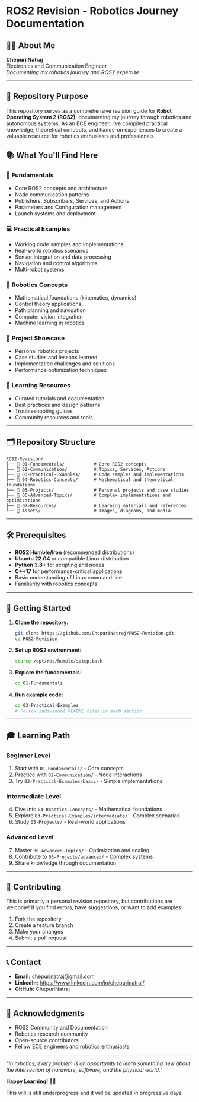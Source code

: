 # ROS2 Revision - Robotics Journey Documentation

## 👨‍💼 About Me
**Chepuri Natraj**  
Electronics and Communication Engineer  
*Documenting my robotics journey and ROS2 expertise*

---

## 🎯 Repository Purpose

This repository serves as a comprehensive revision guide for **Robot Operating System 2 (ROS2)**, documenting my journey through robotics and autonomous systems. As an ECE engineer, I've compiled practical knowledge, theoretical concepts, and hands-on experiences to create a valuable resource for robotics enthusiasts and professionals.

## 📚 What You'll Find Here

### 🔰 **Fundamentals**
- Core ROS2 concepts and architecture
- Node communication patterns
- Publishers, Subscribers, Services, and Actions
- Parameters and Configuration management
- Launch systems and deployment

### 💻 **Practical Examples**
- Working code samples and implementations
- Real-world robotics scenarios
- Sensor integration and data processing
- Navigation and control algorithms
- Multi-robot systems

### 🧠 **Robotics Concepts**
- Mathematical foundations (kinematics, dynamics)
- Control theory applications
- Path planning and navigation
- Computer vision integration
- Machine learning in robotics

### 🚀 **Project Showcase**
- Personal robotics projects
- Case studies and lessons learned
- Implementation challenges and solutions
- Performance optimization techniques

### 📖 **Learning Resources**
- Curated tutorials and documentation
- Best practices and design patterns
- Troubleshooting guides
- Community resources and tools

---

## 🗂️ Repository Structure

```
ROS2-Revision/
├── 📁 01-Fundamentals/           # Core ROS2 concepts
├── 📁 02-Communication/          # Topics, Services, Actions
├── 📁 03-Practical-Examples/     # Code samples and implementations
├── 📁 04-Robotics-Concepts/      # Mathematical and theoretical foundations
├── 📁 05-Projects/               # Personal projects and case studies
├── 📁 06-Advanced-Topics/        # Complex implementations and optimizations
├── 📁 07-Resources/              # Learning materials and references
└── 📁 Assets/                    # Images, diagrams, and media
```

---

## 🛠️ Prerequisites

- **ROS2 Humble/Iron** (recommended distributions)
- **Ubuntu 22.04** or compatible Linux distribution
- **Python 3.8+** for scripting and nodes
- **C++17** for performance-critical applications
- Basic understanding of Linux command line
- Familiarity with robotics concepts

---

## 🚀 Getting Started

1. **Clone the repository:**
   ```bash
   git clone https://github.com/ChepuriNatraj/ROS2-Revision.git
   cd ROS2-Revision
   ```

2. **Set up ROS2 environment:**
   ```bash
   source /opt/ros/humble/setup.bash
   ```

3. **Explore the fundamentals:**
   ```bash
   cd 01-Fundamentals
   ```

4. **Run example code:**
   ```bash
   cd 03-Practical-Examples
   # Follow individual README files in each section
   ```

---

## 🎓 Learning Path

### **Beginner Level**
1. Start with `01-Fundamentals/` - Core concepts
2. Practice with `02-Communication/` - Node interactions
3. Try `03-Practical-Examples/basic/` - Simple implementations

### **Intermediate Level**
4. Dive into `04-Robotics-Concepts/` - Mathematical foundations
5. Explore `03-Practical-Examples/intermediate/` - Complex scenarios
6. Study `05-Projects/` - Real-world applications

### **Advanced Level**
7. Master `06-Advanced-Topics/` - Optimization and scaling
8. Contribute to `05-Projects/advanced/` - Complex systems
9. Share knowledge through documentation

---

## 🤝 Contributing

This is primarily a personal revision repository, but contributions are welcome! If you find errors, have suggestions, or want to add examples:

1. Fork the repository
2. Create a feature branch
3. Make your changes
4. Submit a pull request

---

## 📞 Contact

- **Email:** chepurinatraj@gmail.com
- **LinkedIn:** https://www.linkedin.com/in/chepurinatraj/
- **GitHub:** ChepuriNatraj

---

## 🙏 Acknowledgments

- ROS2 Community and Documentation
- Robotics research community
- Open-source contributors
- Fellow ECE engineers and robotics enthusiasts

---

*"In robotics, every problem is an opportunity to learn something new about the intersection of hardware, software, and the physical world."*

**Happy Learning! 🤖🚀**

This will is still underprogress and it will be updated in progressive days

